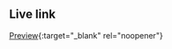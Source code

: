 ## Live link

[Preview](https://milonhossen1010.github.io/html-project/){:target="\_blank"
rel="noopener"}
